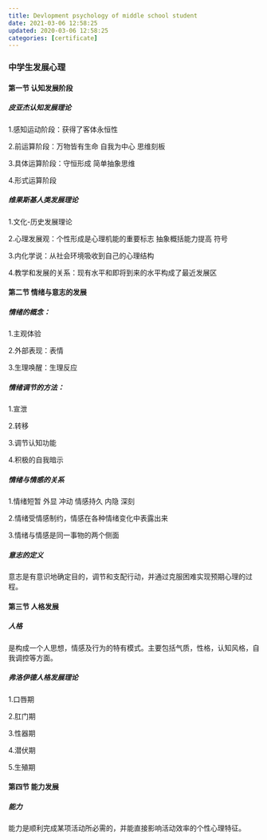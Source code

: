 ```yaml
---
title: Devlopment psychology of middle school student
date: 2021-03-06 12:58:25
updated: 2020-03-06 12:58:25
categories: [certificate]
---
```


### 中学生发展心理

#### 第一节  认知发展阶段

##### 皮亚杰认知发展理论

1.感知运动阶段：获得了客体永恒性

2.前运算阶段：万物皆有生命 自我为中心 思维刻板

3.具体运算阶段：守恒形成 简单抽象思维 

4.形式运算阶段

##### 维果斯基人类发展理论

1.文化-历史发展理论

2.心理发展观：个性形成是心理机能的重要标志 抽象概括能力提高 符号

3.内化学说：从社会环境吸收到自己的心理结构

4.教学和发展的关系：现有水平和即将到来的水平构成了最近发展区

#### 第二节 情绪与意志的发展

##### 情绪的概念：

1.主观体验

2.外部表现：表情

3.生理唤醒：生理反应

##### 情绪调节的方法：

1.宣泄

2.转移

3.调节认知功能

4.积极的自我暗示

##### 情绪与情感的关系

1.情绪短暂 外显 冲动 情感持久 内隐 深刻

2.情绪受情感制约，情感在各种情绪变化中表露出来

3.情绪与情感是同一事物的两个侧面

##### 意志的定义

意志是有意识地确定目的，调节和支配行动，并通过克服困难实现预期心理的过程。

#### 第三节 人格发展

##### 人格

是构成一个人思想，情感及行为的特有模式。主要包括气质，性格，认知风格，自我调控等方面。

##### 弗洛伊德人格发展理论

1.口唇期

2.肛门期

3.性器期

4.潜伏期

5.生殖期

#### 第四节 能力发展

##### 能力

能力是顺利完成某项活动所必需的，并能直接影响活动效率的个性心理特征。





